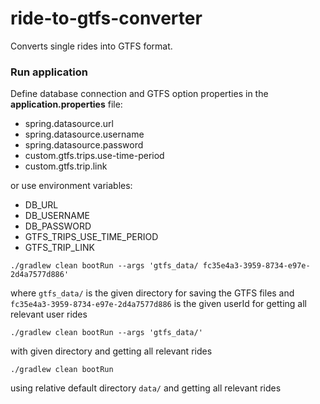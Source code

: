 # ride-to-gtfs-converter

Converts single rides into GTFS format.

### Run application

Define database connection and GTFS option properties in the **application.properties** file:

* spring.datasource.url
* spring.datasource.username
* spring.datasource.password
* custom.gtfs.trips.use-time-period
* custom.gtfs.trip.link

or use environment variables:

* DB_URL
* DB_USERNAME
* DB_PASSWORD
* GTFS_TRIPS_USE_TIME_PERIOD
* GTFS_TRIP_LINK

`./gradlew clean bootRun --args 'gtfs_data/ fc35e4a3-3959-8734-e97e-2d4a7577d886'`

where `gtfs_data/` is the given directory for saving the GTFS files and `fc35e4a3-3959-8734-e97e-2d4a7577d886` 
is the given userId for getting all relevant user rides

`./gradlew clean bootRun --args 'gtfs_data/'`

with given directory and getting all relevant rides

`./gradlew clean bootRun`

using relative default directory `data/` and getting all relevant rides
